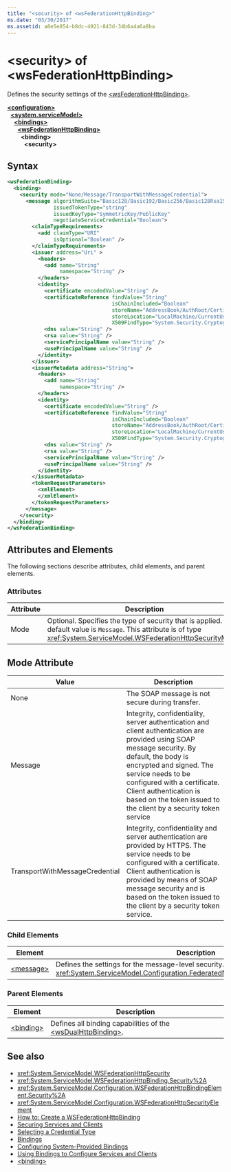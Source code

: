 ```yaml
---
title: "<security> of <wsFederationHttpBinding>"
ms.date: "03/30/2017"
ms.assetid: a8e5e854-b8dc-4921-843d-34b6a4a6a8ba
---
```

# \<security> of \<wsFederationHttpBinding>
Defines the security settings of the [\<wsFederationHttpBinding>](wsfederationhttpbinding.md).  
  
[**\<configuration>**](../configuration-element.md)\
&nbsp;&nbsp;[**\<system.serviceModel>**](system-servicemodel.md)\
&nbsp;&nbsp;&nbsp;&nbsp;[**\<bindings>**](bindings.md)\
&nbsp;&nbsp;&nbsp;&nbsp;&nbsp;&nbsp;[**\<wsFederationHttpBinding>**](wsfederationhttpbinding.md)\
&nbsp;&nbsp;&nbsp;&nbsp;&nbsp;&nbsp;&nbsp;&nbsp;**\<binding>**\
&nbsp;&nbsp;&nbsp;&nbsp;&nbsp;&nbsp;&nbsp;&nbsp;&nbsp;&nbsp;**\<security>**  
  
## Syntax  
  
```xml  
<wsFederationBinding>
  <binding>
    <security mode="None/Message/TransportWithMessageCredential">
      <message algorithmSuite="Basic128/Basic192/Basic256/Basic128Rsa15/Basic256Rsa15/TripleDes/TripleDesRsa15/Basic128Sha256/Basic192Sha256/TripleDesSha256/Basic128Sha256Rsa15/Basic192Sha256Rsa15/Basic256Sha256Rsa15/TripleDesSha256Rsa15"
               issuedTokenType="string"
               issuedKeyType="SymmetricKey/PublicKey"
               negotiateServiceCredential="Boolean">
        <claimTypeRequirements>
          <add claimType="URI"
               isOptional="Boolean" />
        </claimTypeRequirements>
        <issuer address="Uri" >
          <headers>
            <add name="String"
                 namespace="String" />
          </headers>
          <identity>
            <certificate encodedValue="String" />
            <certificateReference findValue="String"
                                  isChainIncluded="Boolean"
                                  storeName="AddressBook/AuthRoot/CertificateAuthority/Disallowed/My/Root/TrustedPeople/TrustedPublisher"
                                  storeLocation="LocalMachine/CurrentUser"
                                  X509FindType="System.Security.Cryptography.X509certificates.X509findtype" />
            <dns value="String" />
            <rsa value="String" />
            <servicePrincipalName value="String" />
            <usePrincipalName value="String" />
          </identity>
        </issuer>
        <issuerMetadata address="String">
          <headers>
            <add name="String"
                 namespace="String" />
          </headers>
          <identity>
            <certificate encodedValue="String" />
            <certificateReference findValue="String"
                                  isChainIncluded="Boolean"
                                  storeName="AddressBook/AuthRoot/CertificateAuthority/Disallowed/My/Root/TrustedPeople/TrustedPublisher"
                                  storeLocation="LocalMachine/CurrentUser"
                                  X509FindType="System.Security.Cryptography.X509certificates.X509findtype" />
            <dns value="String" />
            <rsa value="String" />
            <servicePrincipalName value="String" />
            <usePrincipalName value="String" />
          </identity>
        </issuerMetadata>
        <tokenRequestParameters>
          <xmlElement>
          </xmlElement>
        </tokenRequestParameters>
      </message>
    </security>
  </binding>
</wsFederationBinding>
```  
  
## Attributes and Elements  
 The following sections describe attributes, child elements, and parent elements.  
  
### Attributes  
  
|Attribute|Description|  
|---------------|-----------------|  
|Mode|Optional. Specifies the type of security that is applied. The default value is `Message`. This attribute is of type <xref:System.ServiceModel.WSFederationHttpSecurityMode>.|  
  
## Mode Attribute  
  
|Value|Description|  
|-----------|-----------------|  
|None|The SOAP message is not secure during transfer.|  
|Message|Integrity, confidentiality, server authentication and client authentication are provided using SOAP message security. By default, the body is encrypted and signed. The service needs to be configured with a certificate. Client authentication is based on the token issued to the client by a security token service|  
|TransportWithMessageCredential|Integrity, confidentiality and server authentication are provided by HTTPS. The service needs to be configured with a certificate. Client authentication is provided by means of SOAP message security and is based on the token issued to the client by a security token service.|  
  
### Child Elements  
  
|Element|Description|  
|-------------|-----------------|  
|[\<message>](message-element-of-wsfederationhttpbinding.md)|Defines the settings for the message-level security. This element is of type <xref:System.ServiceModel.Configuration.FederatedMessageSecurityOverHttpElement>.|  
  
### Parent Elements  
  
|Element|Description|  
|-------------|-----------------|  
|[\<binding>](../../../misc/binding.md)|Defines all binding capabilities of the [\<wsDualHttpBinding>](wsdualhttpbinding.md).|  
  
## See also

- <xref:System.ServiceModel.WSFederationHttpSecurity>
- <xref:System.ServiceModel.WSFederationHttpBinding.Security%2A>
- <xref:System.ServiceModel.Configuration.WSFederationHttpBindingElement.Security%2A>
- <xref:System.ServiceModel.Configuration.WSFederationHttpSecurityElement>
- [How to: Create a WSFederationHttpBinding](../../../wcf/feature-details/how-to-create-a-wsfederationhttpbinding.md)
- [Securing Services and Clients](../../../wcf/feature-details/securing-services-and-clients.md)
- [Selecting a Credential Type](../../../wcf/feature-details/selecting-a-credential-type.md)
- [Bindings](../../../wcf/bindings.md)
- [Configuring System-Provided Bindings](../../../wcf/feature-details/configuring-system-provided-bindings.md)
- [Using Bindings to Configure Services and Clients](../../../wcf/using-bindings-to-configure-services-and-clients.md)
- [\<binding>](../../../misc/binding.md)
